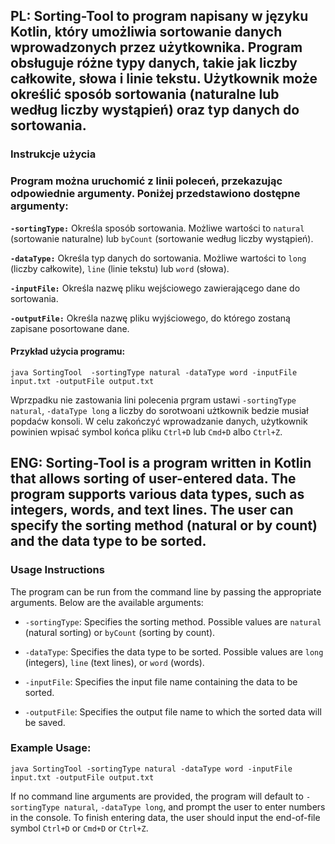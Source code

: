 ## PL: Sorting-Tool  to program napisany w języku Kotlin, który umożliwia sortowanie danych wprowadzonych przez użytkownika. Program obsługuje różne typy danych, takie jak liczby całkowite, słowa i linie tekstu. Użytkownik może określić sposób sortowania (naturalne lub według liczby wystąpień) oraz typ danych do sortowania.

### Instrukcje użycia
### Program można uruchomić z linii poleceń, przekazując odpowiednie argumenty. Poniżej przedstawiono dostępne argumenty:

**`-sortingType:`** Określa sposób sortowania. Możliwe wartości to `natural` (sortowanie naturalne) lub `byCount` (sortowanie według liczby wystąpień).

**`-dataType:`** Określa typ danych do sortowania. Możliwe wartości to `long` (liczby całkowite), `line` (linie tekstu) lub `word` (słowa).

**`-inputFile:`** Określa nazwę pliku wejściowego zawierającego dane do sortowania.

**`-outputFile:`** Określa nazwę pliku wyjściowego, do którego zostaną zapisane posortowane dane.

#### Przykład użycia programu:
```shell
java SortingTool  -sortingType natural -dataType word -inputFile input.txt -outputFile output.txt
```
Wprzpadku nie zastowania lini polecenia prgram ustawi `-sortingType natural`, `-dataType long` a liczby do sorotwoani użtkownik bedzie musiał popdaćw konsoli. W celu zakończyć wprowadzanie danych, użytkownik powinien wpisać symbol końca pliku `Ctrl+D` lub `Cmd+D` albo `Ctrl+Z`.


## ENG: Sorting-Tool is a program written in Kotlin that allows sorting of user-entered data. The program supports various data types, such as integers, words, and text lines. The user can specify the sorting method (natural or by count) and the data type to be sorted.

### Usage Instructions

The program can be run from the command line by passing the appropriate arguments. Below are the available arguments:

- `-sortingType`: Specifies the sorting method. Possible values are `natural` (natural sorting) or `byCount` (sorting by count).

- `-dataType`: Specifies the data type to be sorted. Possible values are `long` (integers), `line` (text lines), or `word` (words).

- `-inputFile`: Specifies the input file name containing the data to be sorted.

- `-outputFile`: Specifies the output file name to which the sorted data will be saved.

### Example Usage:

```shell
java SortingTool -sortingType natural -dataType word -inputFile input.txt -outputFile output.txt
```

If no command line arguments are provided, the program will default to `-sortingType natural`, `-dataType long`, and prompt the user to enter numbers in the console. To finish entering data, the user should input the end-of-file symbol `Ctrl+D` or `Cmd+D` or `Ctrl+Z`.
